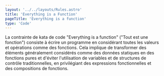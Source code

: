 ```yaml
---
layout: '../../layouts/Rules.astro'
title: 'Everything is a Function'
pageTitle: 'Everything is a function'
type: 'Code'
---
```


La contrainte de kata de code "Everything is a function" ("Tout est une fonction") consiste à écrire un programme en considérant toutes les valeurs et opérations comme des fonctions. Cela implique de transformer des éléments généralement considérés comme des données statiques en des fonctions pures et d'éviter l'utilisation de variables et de structures de contrôle traditionnelles, en privilégiant des expressions fonctionnelles et des compositions de fonctions.
